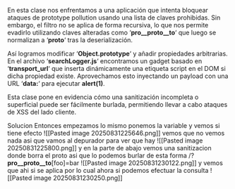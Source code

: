 En esta clase nos enfrentamos a una aplicación que intenta bloquear ataques de prototype pollution usando una lista de claves prohibidas. Sin embargo, el filtro no se aplica de forma recursiva, lo que nos permite evadirlo utilizando claves alteradas como ‘**pro__proto__to**‘ que luego se normalizan a ‘**proto**‘ tras la deserialización.

Así logramos modificar ‘**Object.prototype**‘ y añadir propiedades arbitrarias. En el archivo ‘**searchLogger.js**‘ encontramos un gadget basado en ‘**transport_url**‘ que inserta dinámicamente una etiqueta script en el DOM si dicha propiedad existe. Aprovechamos esto inyectando un payload con una URL ‘**data:**‘ para ejecutar **alert(1)**.

Esta clase pone en evidencia cómo una sanitización incompleta o superficial puede ser fácilmente burlada, permitiendo llevar a cabo ataques de XSS del lado cliente.

Solucion
Entonces empezamos lo mismo ponemos la variable y vemos si tiene efecto
![[Pasted image 20250831225646.png]]
vemos que no vemos nada asi que vamos al depurador para ver que hay
![[Pasted image 20250831225800.png]]
y en la parte de abajo vemos una sanitizacion donde borra el proto
asi que  lo podemos burlar de esta forma
/?__pro__proto__to__[foo]=bar
![[Pasted image 20250831230122.png]]
y vemos que ahi si se aplica por lo cual ahora si podemos efectuar la consulta
![[Pasted image 20250831230250.png]]
